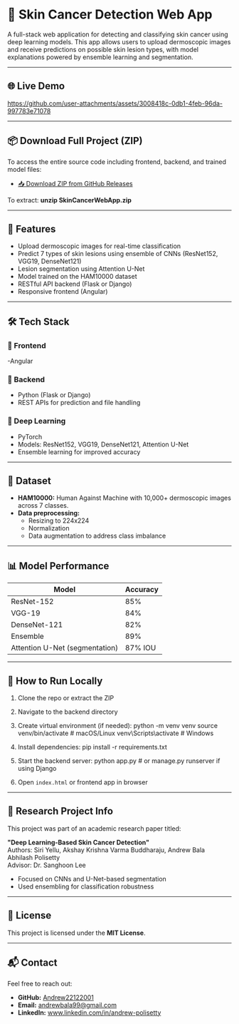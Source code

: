 # 🧬 Skin Cancer Detection Web App

A full-stack web application for detecting and classifying skin cancer using deep learning models. This app allows users to upload dermoscopic images and receive predictions on possible skin lesion types, with model explanations powered by ensemble learning and segmentation.

---

## 🌐 Live Demo



https://github.com/user-attachments/assets/3008418c-0db1-4feb-96da-997783e71078



---

## 📦 Download Full Project (ZIP)

To access the entire source code including frontend, backend, and trained model files:

- [📥 Download ZIP from GitHub Releases](https://github.com/Andrew22122001/Skin-Cancer-Detection-Android-Website/releases/latest)

To extract:
**unzip SkinCancerWebApp.zip**



---

## 🚀 Features

- Upload dermoscopic images for real-time classification
- Predict 7 types of skin lesions using ensemble of CNNs (ResNet152, VGG19, DenseNet121)
- Lesion segmentation using Attention U-Net
- Model trained on the HAM10000 dataset
- RESTful API backend (Flask or Django)
- Responsive frontend (Angular)

---

## 🛠️ Tech Stack

### 🧩 Frontend
-Angular

### 🔧 Backend
- Python (Flask or Django)
- REST APIs for prediction and file handling

### 🤖 Deep Learning
- PyTorch
- Models: ResNet152, VGG19, DenseNet121, Attention U-Net
- Ensemble learning for improved accuracy

---

## 🧠 Dataset

- **HAM10000:** Human Against Machine with 10,000+ dermoscopic images across 7 classes.
- **Data preprocessing:**
  - Resizing to 224x224
  - Normalization
  - Data augmentation to address class imbalance

---

## 📊 Model Performance

| Model                | Accuracy   |
|----------------------|-----------|
| ResNet-152           | 85%       |
| VGG-19               | 84%       |
| DenseNet-121         | 82%       |
| Ensemble             | 89%       |
| Attention U-Net (segmentation) | 87% IOU |

---

## 🧪 How to Run Locally

1. Clone the repo or extract the ZIP
2. Navigate to the backend directory
3. Create virtual environment (if needed):
python -m venv venv
source venv/bin/activate # macOS/Linux
venv\Scripts\activate # Windows
4. Install dependencies:
pip install -r requirements.txt
5. Start the backend server:
python app.py # or manage.py runserver if using Django

6. Open `index.html` or frontend app in browser

---

## 📎 Research Project Info

This project was part of an academic research paper titled:

**"Deep Learning-Based Skin Cancer Detection"**  
Authors: Siri Yellu, Akshay Krishna Varma Buddharaju, Andrew Bala Abhilash Polisetty  
Advisor: Dr. Sanghoon Lee

- Focused on CNNs and U-Net-based segmentation
- Used ensembling for classification robustness

---

## 📜 License

This project is licensed under the **MIT License**.

---

## 📬 Contact

Feel free to reach out:

- **GitHub:** [Andrew22122001](https://github.com/Andrew22122001)
- **Email:** andrewbala99@gmail.com
- **LinkedIn:** www.linkedin.com/in/andrew-polisetty





